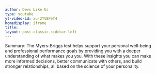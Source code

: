 ```yaml
---
author: Devs Like Us
type: youtube
yt-video-id: xu-2YVBPef4
homedisplay: iframe
title: 
layout: post-classic-sidebar-left 
---
```

Summary: The Myers-Briggs test helps support your personal well-being and professional performance goals by providing you with a deeper understanding of what makes you you. With these insights you can make more informed decisions, better communicate with others, and build stronger relationships, all based on the science of your personality.
